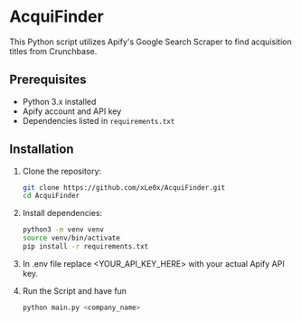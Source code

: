 # AcquiFinder

This Python script utilizes Apify's Google Search Scraper to find acquisition titles from Crunchbase.

## Prerequisites

- Python 3.x installed
- Apify account and API key
- Dependencies listed in `requirements.txt`

## Installation

1. Clone the repository:

   ```bash
   git clone https://github.com/xLe0x/AcquiFinder.git
   cd AcquiFinder
   ```

1. Install dependencies:

   ```bash
   python3 -m venv venv
   source venv/bin/activate
   pip install -r requirements.txt
   ```

1. In .env file replace \<YOUR_API_KEY_HERE> with your actual Apify API key.

1. Run the Script and have fun

   ```bash
   python main.py <company_name>
   ```
